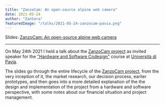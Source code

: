 ```yaml
---
title: "ZanzoCam: An open-source alpine web camera"
date: 2021-05-24
author: "ZanSara"
featuredImage: "/talks/2021-05-24-zanzocam-pavia.png"
---
```


Slides: [ZanzoCam: An open-source alpine web camera](/talks/2021-05-24-zanzocam-pavia.pdf)

---

On May 24th 2021 I held a talk about the [ZanzoCam project](https://zanzocam.github.io/en)
as invited speaker for the ["Hardware and Software Codesign"](http://hsw2021.gnudd.com/) course at 
[Università di Pavia](https://portale.unipv.it/it).

The slides go through the entire lifecycle of the [ZanzoCam project](https://zanzocam.github.io/en), 
from the very inception of it, the market research, our decision process, earlier prototypes, and 
then goes into a more detailed explanation of the the design and implementation of the project from 
a hardware and software perspective, with some notes about our financial situation and project management.
